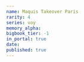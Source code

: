 ```yaml
---
name: Maquis Takeover Paris
rarity: 4
series: voy
memory_alpha:
bigbook_tier: -1
in_portal: true
date:
published: true
---
```



